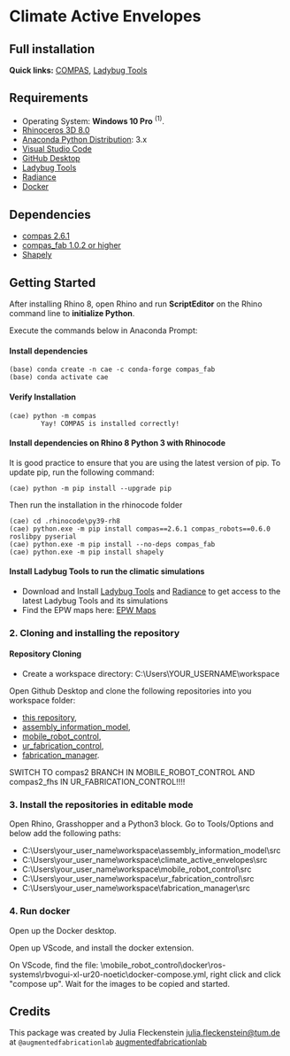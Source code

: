 # Climate Active Envelopes
## Full installation 

**Quick links:** [COMPAS](https://compas.dev/compas/latest/index.html), [Ladybug Tools](https://www.ladybug.tools/)

## Requirements

* Operating System: **Windows 10 Pro** <sup>(1)</sup>.
* [Rhinoceros 3D 8.0](https://www.rhino3d.com/)
* [Anaconda Python Distribution](https://www.anaconda.com/download/): 3.x
* [Visual Studio Code](https://code.visualstudio.com/)
* [GitHub Desktop](https://desktop.github.com/)
* [Ladybug Tools](https://www.food4rhino.com/en/app/ladybug-tools)
* [Radiance](https://github.com/LBNL-ETA/Radiance/releases/tag/27dbb0e0)
* [Docker](https://www.docker.com/)

## Dependencies
* [compas 2.6.1](https://compas.dev/index.html)
* [compas_fab 1.0.2 or higher](https://gramaziokohler.github.io/compas_fab/latest/)
* [Shapely](https://pypi.org/project/shapely/) 

## Getting Started

After installing Rhino 8, open Rhino and run **ScriptEditor** on the Rhino command line to **initialize Python**.

Execute the commands below in Anaconda Prompt:

#### Install dependencies

    (base) conda create -n cae -c conda-forge compas_fab
    (base) conda activate cae
    
#### Verify Installation

    (cae) python -m compas
            Yay! COMPAS is installed correctly!

#### Install dependencies on Rhino 8 Python 3 with Rhinocode

It is good practice to ensure that you are using the latest version of pip. To update pip, run the following command:

    (cae) python -m pip install --upgrade pip

Then run the installation in the rhinocode folder

    (cae) cd .rhinocode\py39-rh8  
    (cae) python.exe -m pip install compas==2.6.1 compas_robots==0.6.0 roslibpy pyserial
    (cae) python.exe -m pip install --no-deps compas_fab
    (cae) python.exe -m pip install shapely 

#### Install Ladybug Tools to run the climatic simulations
* Download and Install [Ladybug Tools](https://www.food4rhino.com/en/app/ladybug-tools) and [Radiance](https://github.com/LBNL-ETA/Radiance/releases/tag/27dbb0e0) to get access to the latest Ladybug Tools and its simulations
* Find the EPW maps here: [EPW Maps](https://www.ladybug.tools/epwmap/)
       
### 2. Cloning and installing the repository

#### Repository Cloning

* Create a workspace directory: C:\Users\YOUR_USERNAME\workspace
  
Open Github Desktop and clone the following repositories into you workspace folder:

* [this repository](https://github.com/augmentedfabricationlab/climate_active_envelopes), 
* [assembly_information_model](https://github.com/augmentedfabricationlab/assembly_information_model),
* [mobile_robot_control](https://github.com/augmentedfabricationlab/mobile_robot_control), 
* [ur_fabrication_control](https://github.com/augmentedfabricationlab/ur_fabrication_control), 
* [fabrication_manager](https://github.com/augmentedfabricationlab/fabrication_manager). 

SWITCH TO compas2 BRANCH IN MOBILE_ROBOT_CONTROL AND compas2_fhs IN UR_FABRICATION_CONTROL!!!!

### 3. Install the repositories in editable mode

Open Rhino, Grasshopper and a Python3 block. Go to Tools/Options and below add the following paths:

* C:\Users\your_user_name\workspace\assembly_information_model\src
* C:\Users\your_user_name\workspace\climate_active_envelopes\src
* C:\Users\your_user_name\workspace\mobile_robot_control\src
* C:\Users\your_user_name\workspace\ur_fabrication_control\src
* C:\Users\your_user_name\workspace\fabrication_manager\src

### 4. Run docker

Open up the Docker desktop.

Open up VScode, and install the docker extension.

On VScode, find the file: \mobile_robot_control\docker\ros-systems\rbvogui-xl-ur20-noetic\docker-compose.yml, right click and click "compose up". Wait for the images to be copied and started.


## Credits

This package was created by Julia Fleckenstein <julia.fleckenstein@tum.de> at `@augmentedfabricationlab` [augmentedfabricationlab](https://github.com/augmentedfabricationlab)

